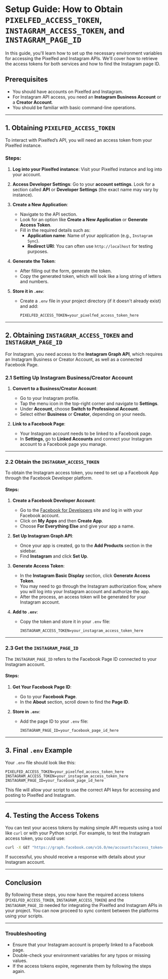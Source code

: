 # Setup Guide: How to Obtain `PIXELFED_ACCESS_TOKEN`, `INSTAGRAM_ACCESS_TOKEN`, and `INSTAGRAM_PAGE_ID`

In this guide, you'll learn how to set up the necessary environment variables for accessing the Pixelfed and Instagram APIs. We'll cover how to retrieve the access tokens for both services and how to find the Instagram page ID.

## Prerequisites
- You should have accounts on Pixelfed and Instagram.
- For Instagram API access, you need an **Instagram Business Account** or a **Creator Account**.
- You should be familiar with basic command-line operations.

---

## 1. Obtaining `PIXELFED_ACCESS_TOKEN`

To interact with Pixelfed’s API, you will need an access token from your Pixelfed instance.

### Steps:

1. **Log into your Pixelfed instance**: Visit your Pixelfed instance and log into your account.
   
2. **Access Developer Settings**: Go to your **account settings**. Look for a section called **API** or **Developer Settings** (the exact name may vary by instance).

3. **Create a New Application**:
    - Navigate to the API section.
    - Look for an option like **Create a New Application** or **Generate Access Token**.
    - Fill in the required details such as:
      - **Application name**: Name of your application (e.g., `Instagram Sync`).
      - **Redirect URI**: You can often use `http://localhost` for testing purposes.
    
4. **Generate the Token**:
    - After filling out the form, generate the token.
    - Copy the generated token, which will look like a long string of letters and numbers.

5. **Store it in `.env`**:
    - Create a `.env` file in your project directory (if it doesn't already exist) and add:
      ```plaintext
      PIXELFED_ACCESS_TOKEN=your_pixelfed_access_token_here
      ```

---

## 2. Obtaining `INSTAGRAM_ACCESS_TOKEN` and `INSTAGRAM_PAGE_ID`

For Instagram, you need access to the **Instagram Graph API**, which requires an Instagram Business or Creator Account, as well as a connected Facebook Page.

### 2.1 Setting Up Instagram Business/Creator Account

1. **Convert to a Business/Creator Account**:
    - Go to your Instagram profile.
    - Tap the menu icon in the top-right corner and navigate to **Settings**.
    - Under **Account**, choose **Switch to Professional Account**.
    - Select either **Business** or **Creator**, depending on your needs.

2. **Link to a Facebook Page**:
    - Your Instagram account needs to be linked to a Facebook page.
    - In **Settings**, go to **Linked Accounts** and connect your Instagram account to a Facebook page you manage.

---

### 2.2 Obtain the `INSTAGRAM_ACCESS_TOKEN`

To obtain the Instagram access token, you need to set up a Facebook App through the Facebook Developer platform.

#### Steps:

1. **Create a Facebook Developer Account**:
   - Go to the [Facebook for Developers](https://developers.facebook.com/) site and log in with your Facebook account.
   - Click on **My Apps** and then **Create App**.
   - Choose **For Everything Else** and give your app a name.

2. **Set Up Instagram Graph API**:
   - Once your app is created, go to the **Add Products** section in the sidebar.
   - Find **Instagram** and click **Set Up**.

3. **Generate Access Token**:
   - In the **Instagram Basic Display** section, click **Generate Access Token**.
   - You may need to go through the Instagram authorization flow, where you will log into your Instagram account and authorize the app.
   - After the process, an access token will be generated for your Instagram account.

4. **Add to `.env`**:
    - Copy the token and store it in your `.env` file:
      ```plaintext
      INSTAGRAM_ACCESS_TOKEN=your_instagram_access_token_here
      ```

---

### 2.3 Get the `INSTAGRAM_PAGE_ID`

The `INSTAGRAM_PAGE_ID` refers to the Facebook Page ID connected to your Instagram account.

#### Steps:

1. **Get Your Facebook Page ID**:
   - Go to your **Facebook Page**.
   - In the **About** section, scroll down to find the **Page ID**.

2. **Store in `.env`**:
    - Add the page ID to your `.env` file:
      ```plaintext
      INSTAGRAM_PAGE_ID=your_facebook_page_id_here
      ```

---

## 3. Final `.env` Example

Your `.env` file should look like this:

```plaintext
PIXELFED_ACCESS_TOKEN=your_pixelfed_access_token_here
INSTAGRAM_ACCESS_TOKEN=your_instagram_access_token_here
INSTAGRAM_PAGE_ID=your_facebook_page_id_here
```

This file will allow your script to use the correct API keys for accessing and posting to Pixelfed and Instagram.

---

## 4. Testing the Access Tokens

You can test your access tokens by making simple API requests using a tool like `curl` or with your Python script. For example, to test the Instagram access token, you could use:

```bash
curl -X GET "https://graph.facebook.com/v16.0/me/accounts?access_token=your_instagram_access_token_here"
```

If successful, you should receive a response with details about your Instagram account.

---

## Conclusion

By following these steps, you now have the required access tokens (`PIXELFED_ACCESS_TOKEN`, `INSTAGRAM_ACCESS_TOKEN`) and the `INSTAGRAM_PAGE_ID` needed for integrating the Pixelfed and Instagram APIs in your project. You can now proceed to sync content between the platforms using your scripts.

---

### Troubleshooting

- Ensure that your Instagram account is properly linked to a Facebook page.
- Double-check your environment variables for any typos or missing values.
- If the access tokens expire, regenerate them by following the steps again.

